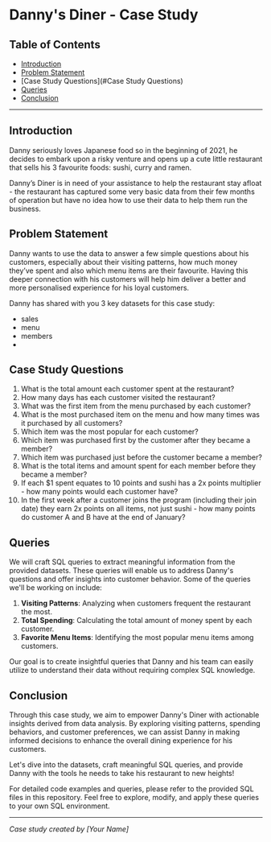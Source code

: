 # Danny's Diner - Case Study

## Table of Contents
- [Introduction](#introduction)
- [Problem Statement](#problem-statement)
- [Case Study Questions](#Case Study Questions)
- [Queries](#queries)
- [Conclusion](#conclusion)

---

## Introduction

Danny seriously loves Japanese food so in the beginning of 2021, he decides to embark upon a risky venture and opens up a cute little restaurant that sells his 3 favourite foods: sushi, curry and ramen.

Danny’s Diner is in need of your assistance to help the restaurant stay afloat - the restaurant has captured some very basic data from their few months of operation but have no idea how to use their data to help them run the business.

## Problem Statement

Danny wants to use the data to answer a few simple questions about his customers, especially about their visiting patterns, how much money they’ve spent and also which menu items are their favourite. Having this deeper connection with his customers will help him deliver a better and more personalised experience for his loyal customers.

Danny has shared with you 3 key datasets for this case study:

* sales
* menu
* members
* 
## Case Study Questions

1. What is the total amount each customer spent at the restaurant?
2. How many days has each customer visited the restaurant?
3. What was the first item from the menu purchased by each customer?
4. What is the most purchased item on the menu and how many times was it purchased by all customers?
5. Which item was the most popular for each customer?
6. Which item was purchased first by the customer after they became a member?
7. Which item was purchased just before the customer became a member?
8. What is the total items and amount spent for each member before they became a member?
9. If each $1 spent equates to 10 points and sushi has a 2x points multiplier - how many points would each customer have?
10. In the first week after a customer joins the program (including their join date) they earn 2x points on all items, not just sushi - how many points do customer A and B have at the end of January?
## Queries

We will craft SQL queries to extract meaningful information from the provided datasets. These queries will enable us to address Danny's questions and offer insights into customer behavior. Some of the queries we'll be working on include:

1. **Visiting Patterns**: Analyzing when customers frequent the restaurant the most.
2. **Total Spending**: Calculating the total amount of money spent by each customer.
3. **Favorite Menu Items**: Identifying the most popular menu items among customers.

Our goal is to create insightful queries that Danny and his team can easily utilize to understand their data without requiring complex SQL knowledge.

## Conclusion

Through this case study, we aim to empower Danny's Diner with actionable insights derived from data analysis. By exploring visiting patterns, spending behaviors, and customer preferences, we can assist Danny in making informed decisions to enhance the overall dining experience for his customers.

Let's dive into the datasets, craft meaningful SQL queries, and provide Danny with the tools he needs to take his restaurant to new heights!

For detailed code examples and queries, please refer to the provided SQL files in this repository. Feel free to explore, modify, and apply these queries to your own SQL environment.

---
*Case study created by [Your Name]*
